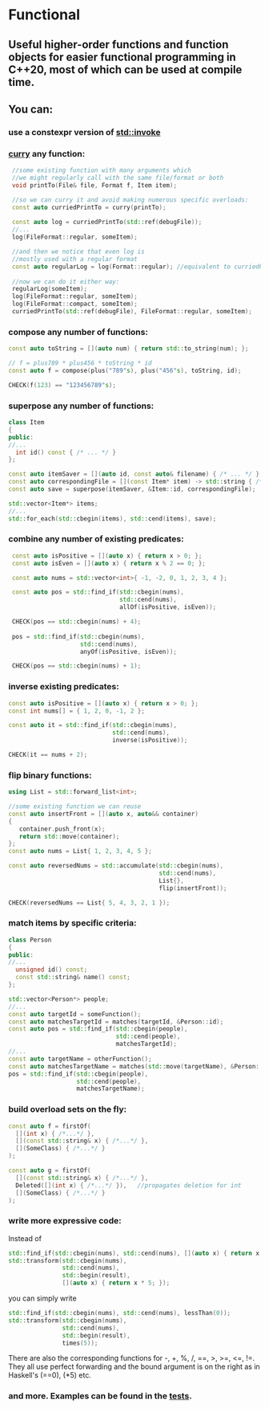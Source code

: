 # Functional
## Useful higher-order functions and function objects for easier functional programming in C++20, most of which can be used at compile time.   

## You can:       
  ### use a constexpr version of [std::invoke](https://en.cppreference.com/w/cpp/utility/functional/invoke)   
  ### [curry](https://en.wikipedia.org/wiki/Currying) any function: 
   ```C++
    //some existing function with many arguments which
    //we might regularly call with the same file/format or both
    void printTo(File& file, Format f, Item item);
   
    //so we can curry it and avoid making numerous specific overloads:
    const auto curriedPrintTo = curry(printTo);
    
    const auto log = curriedPrintTo(std::ref(debugFile));
    //...
    log(FileFormat::regular, someItem);
   
    //and then we notice that even log is
    //mostly used with a regular format
    const auto regularLog = log(Format::regular); //equivalent to curriedPrintTo(std::ref(debugFile), Format::regular);
    
    //now we can do it either way:
    regularLog(someItem); 
    log(FileFormat::regular, someItem);
    log(FileFormat::compact, someItem);
    curriedPrintTo(std::ref(debugFile), FileFormat::regular, someItem);    
   ```
  ### compose any number of functions:  
  ```C++
  const auto toString = [](auto num) { return std::to_string(num); };

  // f = plus789 * plus456 * toString * id
  const auto f = compose(plus("789"s), plus("456"s), toString, id);
  
  CHECK(f(123) == "123456789"s);
  ```
  ### superpose any number of functions:  
  ```C++
class Item
{
public:
  //...
    int id() const { /* ... */ }
};

const auto itemSaver = [](auto id, const auto& filename) { /* ... */ };
const auto correspondingFile = [](const Item* item) -> std::string { /* ... */ };
const auto save = superpose(itemSaver, &Item::id, correspondingFile);

std::vector<Item*> items;
//...
std::for_each(std::cbegin(items), std::cend(items), save);
```
  ### combine any number of existing predicates:  
```C++
 const auto isPositive = [](auto x) { return x > 0; };
 const auto isEven = [](auto x) { return x % 2 == 0; };

 const auto nums = std::vector<int>{ -1, -2, 0, 1, 2, 3, 4 };

 const auto pos = std::find_if(std::cbegin(nums),
                               std::cend(nums),
                               allOf(isPositive, isEven));

 CHECK(pos == std::cbegin(nums) + 4);
 
 pos = std::find_if(std::cbegin(nums),
                    std::cend(nums),
                    anyOf(isPositive, isEven));

 CHECK(pos == std::cbegin(nums) + 1);
  ```
  ### inverse existing predicates:
  ```C++
  const auto isPositive = [](auto x) { return x > 0; };
  const int nums[] = { 1, 2, 0, -1, 2 };

  const auto it = std::find_if(std::cbegin(nums), 
                               std::cend(nums), 
                               inverse(isPositive));

  CHECK(it == nums + 2);
  ```
  ### flip binary functions:  
  ```C++
  using List = std::forward_list<int>;

  //some existing function we can reuse
  const auto insertFront = [](auto x, auto&& container)
  {
     container.push_front(x);
     return std::move(container);
  };
  const auto nums = List{ 1, 2, 3, 4, 5 };

  const auto reversedNums = std::accumulate(std::cbegin(nums),
                                            std::cend(nums),
                                            List{},
                                            flip(insertFront));

  CHECK(reversedNums == List{ 5, 4, 3, 2, 1 });
  ```
  ### match items by specific criteria:
  ```C++
  class Person
  {
  public:
  //...
    unsigned id() const;
    const std::string& name() const;
  };
  
  std::vector<Person*> people;
  //...
  const auto targetId = someFunction();
  const auto matchesTargetId = matches(targetId, &Person::id);
  const auto pos = std::find_if(std::cbegin(people),
                                std::cend(people),
                                matchesTargetId);
  //...
  const auto targetName = otherFunction();
  const auto matchesTargetName = matches(std::move(targetName), &Person::name);
  pos = std::find_if(std::cbegin(people),
                     std::cend(people),
                     matchesTargetName);
  ```
  

  ### build overload sets on the fly:
  ```C++
  const auto f = firstOf(
    [](int x) { /*...*/ },
    [](const std::string& x) { /*...*/ },
    [](SomeClass) { /*...*/ }
  );

  const auto g = firstOf(
    [](const std::string& x) { /*...*/ },
    Deleted([](int x) { /*...*/ }),   //propagates deletion for int
    [](SomeClass) { /*...*/ }
  );
  ```

  ### write more expressive code:
  Instead of
  ```C++
  std::find_if(std::cbegin(nums), std::cend(nums), [](auto x) { return x < 0; });
  std::transform(std::cbegin(nums), 
                 std::cend(nums), 
                 std::begin(result),
                 [](auto x) { return x * 5; });
  ```
  you can simply write
  ```C++ 
  std::find_if(std::cbegin(nums), std::cend(nums), lessThan(0));
  std::transform(std::cbegin(nums), 
                 std::cend(nums), 
                 std::begin(result),
                 times(5));
  ```
  There are also the corresponding functions for -, +, %, /, ==, >, >=, <=, !=.
  They all use perfect forwarding and the bound argument is on the right as in Haskell's (==0), (*5) etc.
### and more. Examples can be found in the [tests](https://github.com/IDragnev/Functional/blob/master/tests/functional.cpp).